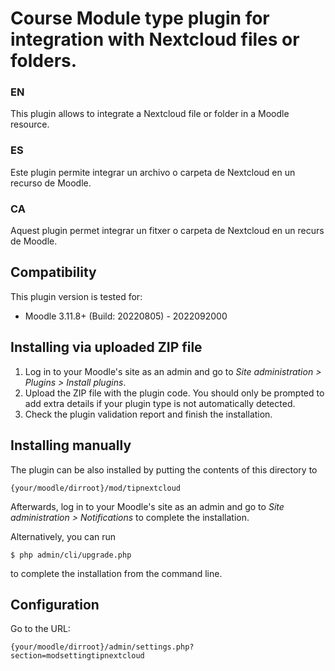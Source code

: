# Course Module type plugin for integration with Nextcloud files or folders.

### EN
This plugin allows to integrate a Nextcloud file or folder in a Moodle resource.

### ES
Este plugin permite integrar un archivo o carpeta de Nextcloud en un recurso de Moodle.

### CA
Aquest plugin permet integrar un fitxer o carpeta de Nextcloud en un recurs de Moodle.

## Compatibility

This plugin version is tested for:

* Moodle 3.11.8+ (Build: 20220805) - 2022092000


## Installing via uploaded ZIP file ##

1. Log in to your Moodle's site as an admin and go to _Site administration >
   Plugins > Install plugins_.
2. Upload the ZIP file with the plugin code. You should only be prompted to add
   extra details if your plugin type is not automatically detected.
3. Check the plugin validation report and finish the installation.

## Installing manually ##

The plugin can be also installed by putting the contents of this directory to

    {your/moodle/dirroot}/mod/tipnextcloud

Afterwards, log in to your Moodle's site as an admin and go to _Site administration >
Notifications_ to complete the installation.

Alternatively, you can run

    $ php admin/cli/upgrade.php

to complete the installation from the command line.

## Configuration

Go to the URL:

    {your/moodle/dirroot}/admin/settings.php?section=modsettingtipnextcloud
